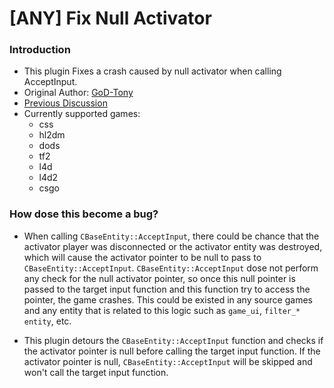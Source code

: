 # [ANY] Fix Null Activator

### Introduction

- This plugin Fixes a crash caused by null activator when calling AcceptInput.
- Original Author: [GoD-Tony](https://forums.alliedmods.net/showthread.php?t=261173)
- [Previous Discussion](https://forums.alliedmods.net/showthread.php?t=261039)
- Currently supported games:
  - css
  - hl2dm
  - dods
  - tf2
  - l4d
  - l4d2
  - csgo

### How dose this become a bug?

- When calling `CBaseEntity::AcceptInput`, there could be chance that the activator player was disconnected or the activator entity was destroyed, which will cause the activator pointer to be null to pass to `CBaseEntity::AcceptInput`.
`CBaseEntity::AcceptInput` dose not perform any check for the null activator pointer, so once this null pointer is passed to the target input function and this function try to access the pointer, the game crashes. This could be existed in any source games and any entity that is related to this logic such as `game_ui`, `filter_* entity`, etc.

- This plugin detours the `CBaseEntity::AcceptInput` function and checks if the activator pointer is null before calling the target input function. If the activator pointer is null, `CBaseEntity::AcceptInput` will be skipped and won't call the target input function.
